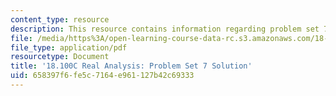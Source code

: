```yaml
---
content_type: resource
description: This resource contains information regarding problem set 7 solution.
file: /media/https%3A/open-learning-course-data-rc.s3.amazonaws.com/18-100c-real-analysis-fall-2012/658397f6fe5c7164e961127b42c69333_MIT18_100CF12_Prob_Set_7.pdf
file_type: application/pdf
resourcetype: Document
title: '18.100C Real Analysis: Problem Set 7 Solution'
uid: 658397f6-fe5c-7164-e961-127b42c69333
---
```

